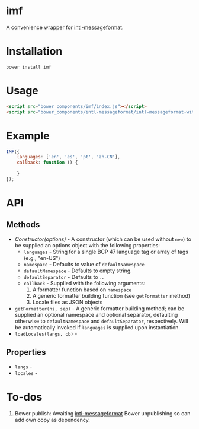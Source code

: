 # imf

A convenience wrapper for [intl-messageformat](https://github.com/yahoo/intl-messageformat).

# Installation

`bower install imf`

# Usage

```html
<script src="bower_components/imf/index.js"></script>
<script src="bower_components/intl-messageformat/intl-messageformat-with-locales.min.js"></script>
```

# Example

```js
IMF({
    languages: ['en', 'es', 'pt', 'zh-CN'],
    callback: function () {
        
    }
});
```

# API

## Methods

- *Constructor(options)* - A constructor (which can be used without `new`) to be supplied an options object with the following properties:
  - `languages` - String for a single BCP 47 language tag or array of tags (e.g., "en-US")
  - `namespace` - Defaults to value of `defaultNamespace`
  - `defaultNamespace` - Defaults to empty string.
  - `defaultSeparator` - Defaults to `.`.
  - `callback` - Supplied with the following arguments:
    1. A formatter function based on `namespace`
    1. A generic formatter building function (see `getFormatter` method)
    1. Locale files as JSON objects
- `getFormatter(ns, sep)` - A generic formatter building method; can be supplied an optional namespace and optional separator, defaulting otherwise to `defaultNamespace` and `defaultSeparator`, respectively. Will be automatically invoked if `languages` is supplied upon instantiation.
- `loadLocales(langs, cb)` - 

## Properties

- `langs` - 
- `locales` - 


# To-dos

1. Bower publish: Awaiting [intl-messageformat](https://github.com/yahoo/intl-messageformat) Bower unpublishing so can add own copy as dependency.